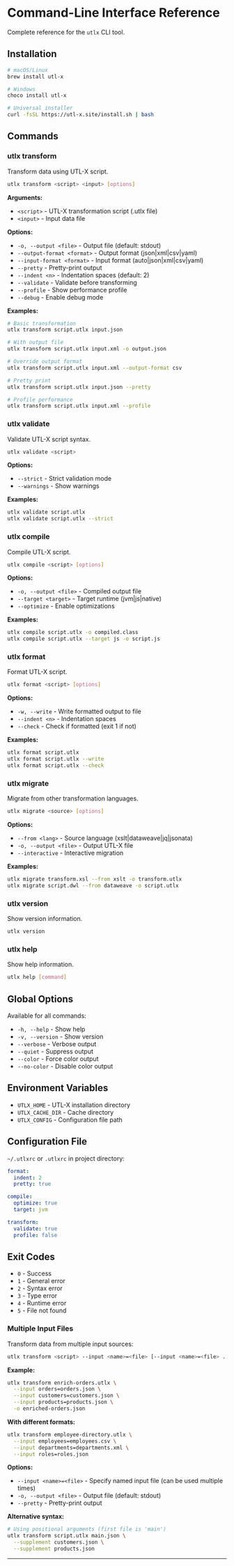 
# Command-Line Interface Reference

Complete reference for the `utlx` CLI tool.

## Installation

```bash
# macOS/Linux
brew install utl-x

# Windows
choco install utl-x

# Universal installer
curl -fsSL https://utl-x.site/install.sh | bash
```

## Commands

### utlx transform

Transform data using UTL-X script.

```bash
utlx transform <script> <input> [options]
```

**Arguments:**
- `<script>` - UTL-X transformation script (.utlx file)
- `<input>` - Input data file

**Options:**
- `-o, --output <file>` - Output file (default: stdout)
- `--output-format <format>` - Output format (json|xml|csv|yaml)
- `--input-format <format>` - Input format (auto|json|xml|csv|yaml)
- `--pretty` - Pretty-print output
- `--indent <n>` - Indentation spaces (default: 2)
- `--validate` - Validate before transforming
- `--profile` - Show performance profile
- `--debug` - Enable debug mode

**Examples:**

```bash
# Basic transformation
utlx transform script.utlx input.json

# With output file
utlx transform script.utlx input.xml -o output.json

# Override output format
utlx transform script.utlx input.xml --output-format csv

# Pretty print
utlx transform script.utlx input.json --pretty

# Profile performance
utlx transform script.utlx input.xml --profile
```

### utlx validate

Validate UTL-X script syntax.

```bash
utlx validate <script>
```

**Options:**
- `--strict` - Strict validation mode
- `--warnings` - Show warnings

**Examples:**

```bash
utlx validate script.utlx
utlx validate script.utlx --strict
```

### utlx compile

Compile UTL-X script.

```bash
utlx compile <script> [options]
```

**Options:**
- `-o, --output <file>` - Compiled output file
- `--target <target>` - Target runtime (jvm|js|native)
- `--optimize` - Enable optimizations

**Examples:**

```bash
utlx compile script.utlx -o compiled.class
utlx compile script.utlx --target js -o script.js
```

### utlx format

Format UTL-X script.

```bash
utlx format <script> [options]
```

**Options:**
- `-w, --write` - Write formatted output to file
- `--indent <n>` - Indentation spaces
- `--check` - Check if formatted (exit 1 if not)

**Examples:**

```bash
utlx format script.utlx
utlx format script.utlx --write
utlx format script.utlx --check
```

### utlx migrate

Migrate from other transformation languages.

```bash
utlx migrate <source> [options]
```

**Options:**
- `--from <lang>` - Source language (xslt|dataweave|jq|jsonata)
- `-o, --output <file>` - Output UTL-X file
- `--interactive` - Interactive migration

**Examples:**

```bash
utlx migrate transform.xsl --from xslt -o transform.utlx
utlx migrate script.dwl --from dataweave -o script.utlx
```

### utlx version

Show version information.

```bash
utlx version
```

### utlx help

Show help information.

```bash
utlx help [command]
```

## Global Options

Available for all commands:

- `-h, --help` - Show help
- `-v, --version` - Show version
- `--verbose` - Verbose output
- `--quiet` - Suppress output
- `--color` - Force color output
- `--no-color` - Disable color output

## Environment Variables

- `UTLX_HOME` - UTL-X installation directory
- `UTLX_CACHE_DIR` - Cache directory
- `UTLX_CONFIG` - Configuration file path

## Configuration File

`~/.utlxrc` or `.utlxrc` in project directory:

```yaml
format:
  indent: 2
  pretty: true

compile:
  optimize: true
  target: jvm

transform:
  validate: true
  profile: false
```

## Exit Codes

- `0` - Success
- `1` - General error
- `2` - Syntax error
- `3` - Type error
- `4` - Runtime error
- `5` - File not found

### Multiple Input Files

Transform data from multiple input sources:

```bash
utlx transform <script> --input <name>=<file> [--input <name>=<file> ...] [options]
```

**Example:**

```bash
utlx transform enrich-orders.utlx \
  --input orders=orders.json \
  --input customers=customers.json \
  --input products=products.json \
  -o enriched-orders.json
```

**With different formats:**

```bash
utlx transform employee-directory.utlx \
  --input employees=employees.csv \
  --input departments=departments.xml \
  --input roles=roles.json
```

**Options:**
- `--input <name>=<file>` - Specify named input file (can be used multiple times)
- `-o, --output <file>` - Output file (default: stdout)
- `--pretty` - Pretty-print output

**Alternative syntax:**

```bash
# Using positional arguments (first file is 'main')
utlx transform script.utlx main.json \
  --supplement customers.json \
  --supplement products.json
```

---
